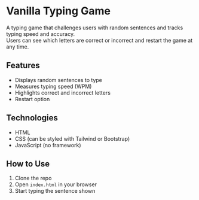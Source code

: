 # Vanilla Typing Game

A typing game that challenges users with random sentences and tracks typing speed and accuracy.  
Users can see which letters are correct or incorrect and restart the game at any time.

## Features
- Displays random sentences to type
- Measures typing speed (WPM)
- Highlights correct and incorrect letters
- Restart option

## Technologies
- HTML
- CSS (can be styled with Tailwind or Bootstrap)
- JavaScript (no framework)


## How to Use
1. Clone the repo
2. Open `index.html` in your browser
3. Start typing the sentence shown
